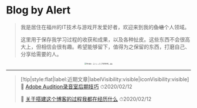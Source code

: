 # Blog by Alert

> 我是居住在福州的IT技术与游戏开发爱好者，欢迎来到我的~~鱼塘~~个人领域。
>
> 这里用于保存我学习过程的收获和成果，以及各种扯皮。这些东西不会很高大上，但相信会很有趣。希望能够留下，值得为之保留的东西，打磨自己、分享给需要的人。


<div align=center>
  <img src="https://i.loli.net/2020/02/12/sUFdWlSOwu4kqaC.jpg" alt="Hinaka - ストレッチ_75618846_ .jpg" style="zoom:30%;" />
</div>

------

> [!tip|style:flat|label:近期文章|labelVisibility:visible|iconVisibility:visible]
> 📃 [Adobe Audition录音室后期技巧](/zh_cn/media/audition.md) ⏱2020/02/12
> 
> 📃 [关于搭建这个博客的过程我都在经历什么](/zh_cn/chat/AboutBlog.md) ⏱2020/02/12
> 
